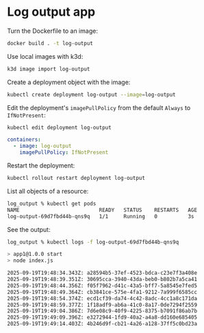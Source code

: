 # Log output app

Turn the Dockerfile to an image:

```bash
docker build . -t log-output
```

Use local images with k3d:

```bash
k3d image import log-output
```

Create a deployment object with the image:

```bash
kubectl create deployment log-output --image=log-output
```

Edit the deployment's `imagePullPolicy` from the default `Always` to `IfNotPresent`:

```bash
kubectl edit deployment log-output
```

```yaml
containers:
  - image: log-output
    imagePullPolicy: IfNotPresent
```

Restart the deployment:

```bash
kubectl rollout restart deployment log-output
```

List all objects of a resource:

```bash
log_output % kubectl get pods                                                     
NAME                          READY   STATUS    RESTARTS   AGE
log-output-69d7fbd44b-qns9q   1/1     Running   0          3s
```

See the output:

```bash
log_output % kubectl logs -f log-output-69d7fbd44b-qns9q

> app1@1.0.0 start
> node index.js

2025-09-19T19:48:34.343Z: a28594b5-37ef-4523-bdca-c23e7f3a408e
2025-09-19T19:48:39.351Z: 30695cca-3940-43da-beb0-b802b7a5ca41
2025-09-19T19:48:44.356Z: f05f7962-d41c-43a5-bff7-5a8545e7fed5
2025-09-19T19:48:49.364Z: cb3841ce-575e-4fa1-9212-7a999f6585cc
2025-09-19T19:48:54.374Z: ecd1cf39-da74-4c42-8adc-4cc1a8c171da
2025-09-19T19:48:59.377Z: 1f18adf9-ab6a-41c0-8a17-0de7294f2559
2025-09-19T19:49:04.386Z: 7d6e08c9-40f9-4225-8375-b7091f86ab7b
2025-09-19T19:49:09.396Z: e3272944-1fd9-40a2-a4a8-dd160e685405
2025-09-19T19:49:14.403Z: 4b246d9f-cb21-4a26-a128-37ff5c0bd23a
```